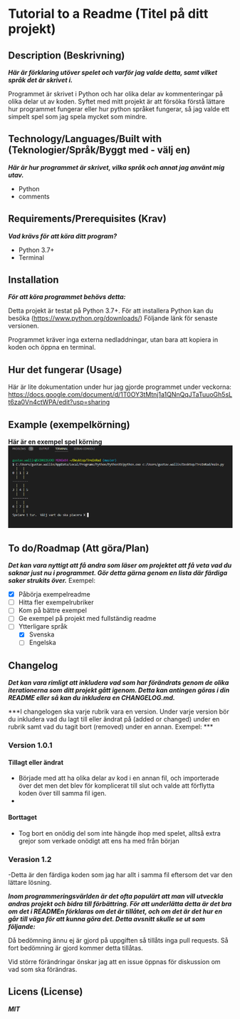 # Tutorial to a Readme (Titel på ditt projekt)

## Description (Beskrivning)

***Här är förklaring utöver spelet och varför jag valde detta, samt vilket språk det är skrivet i.***

 
Programmet är skrivet i Python och har olika delar av kommenteringar på olika delar ut av koden. Syftet med mitt projekt är att försöka förstå lättare hur programmet fungerar eller hur python språket fungerar, så jag valde ett simpelt spel som jag spela mycket som mindre. 

## Technology/Languages/Built with (Teknologier/Språk/Byggt med - välj en)

***Här är hur programmet är skrivet, vilka språk och annat jag använt mig utav.***

- Python
- comments

## Requirements/Prerequisites (Krav)

***Vad krävs för att köra ditt program?***

- Python 3.7+
- Terminal

## Installation

***För att köra programmet behövs detta:***

Detta projekt är testat på Python 3.7+. För att installera Python kan du besöka (https://www.python.org/downloads/) Följande länk för senaste versionen.

Programmet kräver inga externa nedladdningar, utan bara att kopiera in koden och öppna en terminal.

## Hur det fungerar (Usage)

Här är lite dokumentation under hur jag gjorde programmet under veckorna: https://docs.google.com/document/d/1T0OY3tMtnj1a1QNnQqJTaTuuoGh5sLt6za0Vn4ctWPA/edit?usp=sharing 

## Example (exempelkörning)
**Här är en exempel spel körning**
![Bild som visar hur det körs](/image/ticta.PNG)
## To do/Roadmap (Att göra/Plan)

***Det kan vara nyttigt att få andra som läser om projektet att få veta vad du saknar just nu i programmet. Gör detta gärna genom en lista där färdiga saker strukits över.***
Exempel:

- [x] Påbörja exempelreadme
- [ ] Hitta fler exempelrubriker
- [ ] Kom på bättre exempel
- [ ] Ge exempel på projekt med fullständig readme
- [ ] Ytterligare språk
    - [x] Svenska
    - [ ] Engelska

## Changelog

***Det kan vara rimligt att inkludera vad som har förändrats genom de olika iterationerna som ditt projekt gått igenom. Detta kan antingen göras i din README eller så kan du inkludera en CHANGELOG.md.***

***I changelogen ska varje rubrik vara en version. Under varje version bör du inkludera vad du lagt till eller ändrat på (added or changed) under en rubrik samt vad du tagit bort (removed) under en annan. Exempel: ***

### Version 1.0.1

#### Tillagt eller ändrat

- Började med att ha olika delar av kod i en annan fil, och importerade över det men det blev för komplicerat till slut och valde att förflytta koden över till samma fil igen.
- 

#### Borttaget

- Tog bort en onödig del som inte hängde ihop med spelet, alltså extra grejor som verkade onödigt att ens ha med från början

### Verasion 1.2 

-Detta är den färdiga koden som jag har allt i samma fil eftersom det var den lättare lösning.


***Inom programmeringsvärlden är det ofta populärt att man vill utveckla andras projekt och bidra till förbättring. För att underlätta detta är det bra om det i READMEn förklaras om det är tillåtet, och om det är det hur en går till väga för att kunna göra det. Detta avsnitt skulle se ut som följande:*** 

Då bedömning ännu ej är gjord på uppgiften så tillåts inga pull requests. Så fort bedömning är gjord kommer detta tillåtas.  

Vid större förändringar önskar jag att en issue öppnas för diskussion om vad som ska förändras.

## Licens (License)
***MIT***